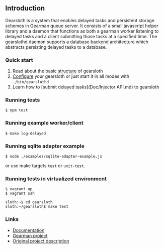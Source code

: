 
## Introduction

Gearsloth is a system that enables delayed tasks and persistent storage schemes
in Gearman queue server. It consists of a small javascript helper library and a
daemon that functions as both a gearman worker listening to delayed tasks and a
client submitting those tasks at a specified time. The gearslothd daemon
supports a database backend architecture which abstracts persisting delayed
tasks to a database.

### Quick start

1. Read about the basic [structure](Doc/Structure.md) of gearsloth
2. [Configure](Doc/Configuration.md) your gearsloth or just start it in all modes with `./bin/gearslothd`
3. Learn how to [submit delayed tasks](Doc/Injector API.md) to gearsloth


### Running tests

    $ npm test

### Running example worker/client

    $ make log-delayed

### Running sqlite adapter example

    $ node ./examples/sqlite-adapter-example.js

or use make targets `test` or `unit-test`.

### Running tests in virtualized environment

    $ vagrant up
    $ vagrant ssh

    sloth:~$ cd gearsloth
    sloth:~/gearsloth$ make test

### Links
 
 * [Documentation](Doc)
 * [Gearman project](http://gearman.org)
 * [Original project description](Doc/legacy-description.md)
